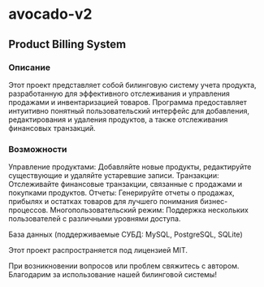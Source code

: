 # avocado-v2
## Product Billing System
### Описание
Этот проект представляет собой билинговую систему учета продукта, разработанную для эффективного отслеживания и управления продажами и инвентаризацией товаров. 
Программа предоставляет интуитивно понятный пользовательский интерфейс для добавления, редактирования и удаления продуктов, а также отслеживания финансовых транзакций.

### Возможности
Управление продуктами: Добавляйте новые продукты, редактируйте существующие и удаляйте устаревшие записи.
Транзакции: Отслеживайте финансовые транзакции, связанные с продажами и покупками продуктов.
Отчеты: Генерируйте отчеты о продажах, прибылях и остатках товаров для лучшего понимания бизнес-процессов.
Многопользовательский режим: Поддержка нескольких пользователей с различными уровнями доступа.

База данных (поддерживаемые СУБД: MySQL, PostgreSQL, SQLite)

Этот проект распространяется под лицензией MIT.

При возникновении вопросов или проблем свяжитесь с автором. Благодарим за использование нашей билинговой системы!
